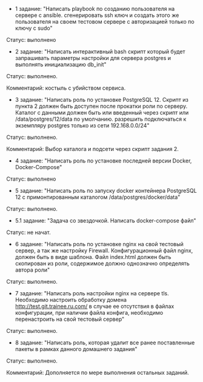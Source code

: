 - 1 задание: "Написать playbook по созданию пользователя на сервере с ansible. сгенерировать ssh ключ и создать этого же пользователя на своем тестовом сервере с авторизацией только по ключу с sudo"

Статус: выполнено

- 2 задание: "Написать интерактивный bash скрипт который будет запрашивать параметры настройки для сервера postgres и выполнять инициализацию db_init"

Статус: выполнено.

Комментарий: костыль с убийством сервиса.

- 3 задание: "Написать роль по установке PostgreSQL 12. Скрипт из пункта 2 должен быть доступен после прокатки роли по серверу. Каталог с данными должен быть или введенный через скрипт или /data/postgres/12/data по умолчанию. разрешить подключаться к экземпляру postgres только из сети 192.168.0.0/24"

Статус: выполнено.

Комментарий: Выбор каталога и подсети через скрипт задания 2.

- 4 задание: "Написать роль по установке последней версии Docker, Docker-Compose"

Статус: выполнено

- 5 задание: "Написать роль по запуску docker контейнера PostgreSQL 12 с примонтированным каталогом /data/postgres/docker/data"

Статус: выполнено. 

- 5.1 задание: "Задача со звездочкой. Написать docker-compose файл"

Статус: не начат.

- 6 задание: "Написать роль по установке nginx на свой тестовый сервер, а так же настройку Firewall. Конфигурационный файл nginx, должен быть в виде шаблона. Файл index.html должен быть скопирован из роли, содержимое должно однозначно определять автора роли"

Статус: выполнено.

- 7 задание: "Написать роль настройки nginx на сервере tls. Необходимо настроить обработку домена http://test.git.trainee.ru.com/ в случае ее отсутствия в файлах конфигурации, при наличии файла конфига, необходимо перенастроить на свой тестовый сервер"

Статус: выполнено.

- 8 задание: "Написать роль, которая удалит все ранее поставленные пакеты в рамках данного домашнего задания"

Статус: выполнено.

Комментарий: Дополняется по мере выполнения остальных заданий.
